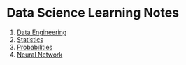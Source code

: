 # Data Science Learning Notes

1. [Data Engineering](https://github.com/vanessaaleung/DS-notes/tree/master/data-engineering)
2. [Statistics]()
3. [Probabilities]()
4. [Neural Network]()
